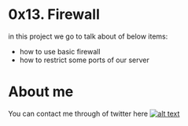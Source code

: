 # 0x13. Firewall

in this project we go to talk about of below items:

* how to use basic firewall
* how to restrict some ports of our server

# About me

You can contact me through of twitter here [![alt text](https://cdn.icon-icons.com/icons2/1254/PNG/128/1495494667-jd13_84467.png)](https://twitter.com/Near_Fuentes")
